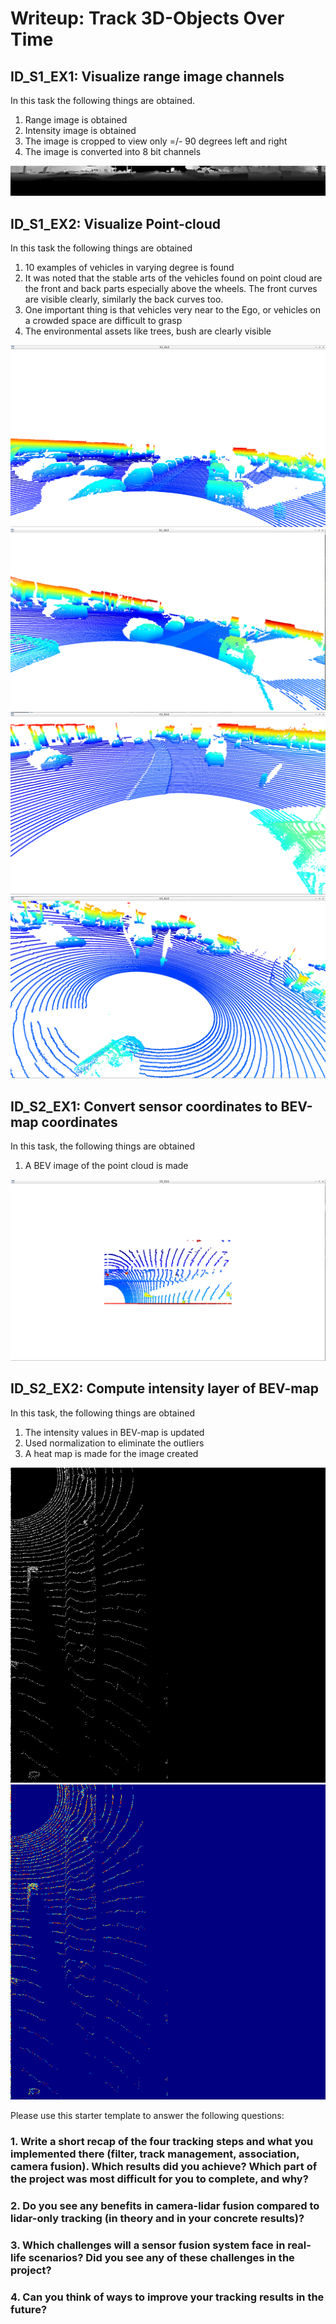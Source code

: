 # Writeup: Track 3D-Objects Over Time

## ID_S1_EX1: Visualize range image channels
In this task the following things are obtained.
1. Range image is obtained
2. Intensity image is obtained
3. The image is cropped to view only =/- 90 degrees left and right
4. The image is converted into 8 bit channels

![alt text](./img/Ex1/ex1.png)

## ID_S1_EX2: Visualize Point-cloud
In this task the following things are obtained
1. 10 examples of vehicles in varying degree is found
2. It was noted that the stable arts of the vehicles found on point cloud are the front and back parts especially above the wheels. The front curves are visible clearly, similarly the back curves too.
3. One important thing is that vehicles very near to the Ego, or vehicles on a crowded space are difficult to grasp
4. The environmental assets like trees, bush are clearly visible

![alt text](./img/Ex2/Img1.png)
![alt text](./img/Ex2/Img2.png)
![alt text](./img/Ex2/Img3.png)
![alt text](./img/Ex2/Img4.png)

## ID_S2_EX1: Convert sensor coordinates to BEV-map coordinates
In this task, the following things are obtained
1. A BEV image of the point cloud is made

![alt text](./img/Ex3/image.png)

## ID_S2_EX2: Compute intensity layer of BEV-map
In this task, the following things are obtained
1. The intensity values in BEV-map is updated
2. Used normalization to eliminate the outliers
3. A heat map is made for the image created

![alt text](./img/Ex4/image.jpg)
![alt text](./img/Ex4/heatmap.png)

Please use this starter template to answer the following questions:

### 1. Write a short recap of the four tracking steps and what you implemented there (filter, track management, association, camera fusion). Which results did you achieve? Which part of the project was most difficult for you to complete, and why?


### 2. Do you see any benefits in camera-lidar fusion compared to lidar-only tracking (in theory and in your concrete results)? 


### 3. Which challenges will a sensor fusion system face in real-life scenarios? Did you see any of these challenges in the project?


### 4. Can you think of ways to improve your tracking results in the future?

